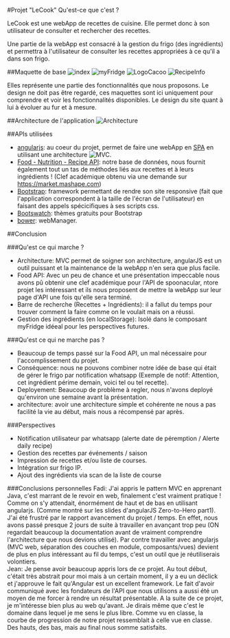 #Projet "LeCook"
Qu'est-ce que c'est ?

LeCook est une webApp de recettes de cuisine. 
Elle permet donc à son utilisateur de consulter et rechercher des recettes.

Une partie de la webApp est consacré à la gestion du frigo (des ingrédients) et permettra à l'utilisateur
de consulter les recettes appropriées à ce qu'il a dans son frigo.
  
##Maquette de base
![index](http://image.noelshack.com/fichiers/2017/02/1484330935-indexhtmlandhome.jpg)
![myFridge](http://image.noelshack.com/fichiers/2017/02/1484330884-myfridgehtml.jpg)
![LogoCacoo](http://img11.hostingpics.net/pics/118836MaquetteHome.png)
![RecipeInfo](http://image.noelshack.com/fichiers/2017/02/1484330929-recipeinfohtml.jpg)

Elles représente une partie des fonctionnalités que nous proposons. Le design ne doit pas être regardé, ces maquettes sont ici uniquement pour comprendre et voir les fonctionnalités disponibles.
Le design du site quant à lui à évoluer au fur et à mesure.

##Architecture de l'application
![Architecture](http://image.noelshack.com/fichiers/2017/02/1484330930-architecture.jpg)

##APIs utilisées
* [angularjs](https://angularjs.org/): au coeur du projet, permet de faire une webApp en [SPA](https://en.wikipedia.org/wiki/Single-page_application) en utilisant une architecture ![MVC](https://openclassrooms.com/courses/apprenez-a-programmer-en-java/mieux-structurer-son-code-le-pattern-mvc).
* [Food - Nutrition - Recipe API](https://market.mashape.com/spoonacular/recipe-food-nutrition): notre base de données, nous fournit également tout un tas de méthodes liés aux recettes et à leurs ingrédients ! (Clef académique obtenu via une demande sur https://market.mashape.com)
* [Bootstrap](http://www.w3schools.com/bootstrap/): framework permettant de rendre son site responsive (fait que l'application correspondent à la taille de l'écran de l'utilisateur) en faisant des appels spécicifiques à ses scripts css.
* [Bootswatch](https://bootswatch.com/): thèmes gratuits pour Bootstrap
* [bower](https://bower.io/): webManager.


##Conclusion

###Qu'est ce qui marche ?
* Architecture: MVC permet de soigner son architecture, angularJS est un outil puissant et la maintenance de la webApp n'en sera que plus facile.
* Food API: Avec un peu de chance et une présentation impeccable nous avons pû obtenir une clef académique pour l'API de spoonacular, ntore projet les intéressant et ils nous proposent de mettre la webApp sur leur page d'API une fois qu'elle sera terminé.
* Barre de recherche (Recettes + Ingrédients): il a fallut du temps pour trouver comment la faire comme on le voulait mais on a réussi.
* Gestion des ingrédients (en localStorage): Isolé dans le composant myFridge idéeal pour les perspectives futures.

###Qu'est ce qui ne marche pas ?
* Beaucoup de temps passé sur la Food API, un mal nécessaire pour l'accomplissement du projet.
* Conséquence: nous ne pouvons combiner notre idée de base qui était de gérer le frigo par notification whatsapp (Exemple de notif: Attention, cet ingrédient périme demain, voici tel ou tel recette).
* Deployement: Beaucoup de problème à regler, nous n'avons deployé qu'environ une semaine avant la présentation.
* architecture: avoir une architecture simple et cohérente ne nous a pas facilité la vie au début, mais nous a récompensé par après.

###Perspectives
* Notification utilisateur par whatsapp (alerte date de péremption /  Alerte daily recipe)
* Gestion des recettes par événements / saison
* Impression de recettes et/ou liste de courses.
* Intégration sur frigo IP.
* Ajout des ingrédients via scan de la liste de course

###Conclusions personnelles
Fadi: 
J'ai appris le pattern MVC en apprenant Java, c'est marrant de le revoir en web, finalement c'est vraiment pratique ! Comme on s'y attendait, énormément de haut et de bas en utilisant angularjs.
(Comme montré sur les slides d'angularJS Zero-to-Hero part1). J'ai été frustré par le rapport avancement du projet / temps. 
En effet, nous avons passé presque 2 jours de suite à travailler en avançant trop peu (ON regardait beaucoup la documentation avant de vraiment comprendre l'architecture que nous devions utilisé). 
Par contre travailler avec angularjs (MVC web, séparation des couches en module, composants/vues) devient de plus en plus intéressant au fil du temps, c'est un outil que je réutiliserais volontiers.
<br/>
Jean:
Je pense avoir beaucoup appris lors de ce projet. Au tout début, c'était très abstrait pour moi mais à un certain moment, il y a eu un déclick et j'approuve le fait qu'Angular est un excellent framework.
Le fait d'avoir communiqué avec les fondateurs de l'API que nous utilisons a aussi été un moyen de me forcer à rendre un résultat présentable. A la suite de ce projet, je m'intéresse bien plus au web qu'avant. Je dirais même que c'est le domaine dans lequel je me sens le plus libre.
Comme vu en classe, la courbe de progression de notre projet ressemblait à celle vue en classe. Des hauts, des bas, mais au final nous somme satisfaits.
